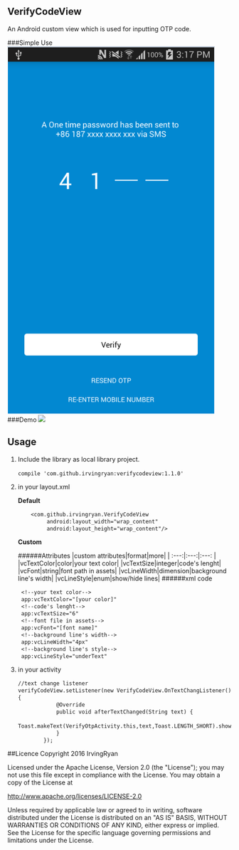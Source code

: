 ## VerifyCodeView
An Android custom view which is used for inputting OTP code.

###Simple Use
![](./pic/pic1.png)
###Demo
![](./pic/demo.gif)

## Usage

1. Include the library as local library project.

    `compile 'com.github.irvingryan:verifycodeview:1.1.0'`

2. in your layout.xml

    **Default**
    ```
        <com.github.irvingryan.VerifyCodeView
             android:layout_width="wrap_content"
             android:layout_height="wrap_content"/>
    ```
    **Custom**
    
    ######Attributes
    |custom attributes|format|more|
    | :---:|:---:|:---: |
    |vcTextColor|color|your text color|
    |vcTextSize|integer|code's lenght|
    |vcFont|string|font path in assets|
    |vcLineWidth|dimension|background line's width|
    |vcLineStyle|enum|show/hide lines|
    ######xml code
    ```
     <!--your text color-->
     app:vcTextColor="[your color]"
     <!--code's lenght-->
     app:vcTextSize="6"
     <!--font file in assets-->
     app:vcFont="[font name]"
     <!--background line's width-->
     app:vcLineWidth="4px"
     <!--background line's style-->
     app:vcLineStyle="underText"
    ```

3. in your activity
    ```
    //text change listener
    verifyCodeView.setListener(new VerifyCodeView.OnTextChangListener() {
                @Override
                public void afterTextChanged(String text) {
                    Toast.makeText(VerifyOtpActivity.this,text,Toast.LENGTH_SHORT).show();
                }
            });
    ```

##Licence
 Copyright 2016 IrvingRyan

 Licensed under the Apache License, Version 2.0 (the "License"); you may not use this file except in compliance with the License. You may obtain a copy of the License at

 http://www.apache.org/licenses/LICENSE-2.0

 Unless required by applicable law or agreed to in writing, software distributed under the License is distributed on an "AS IS" BASIS, WITHOUT WARRANTIES OR CONDITIONS OF ANY KIND, either express or implied. See the License for the specific language governing permissions and limitations under the License.
